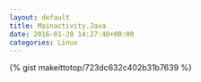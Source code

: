```yaml
---
layout: default                                                                                                              
title: Mainactivity.Java                                                                                                                       
date: 2016-01-20 14:27:40+00:00                                                                                                                        
categories: Linux                                                                                                                
---                                                                                                                              
```


{% gist makeittotop/723dc632c402b31b7639 %}                                                                                                           


